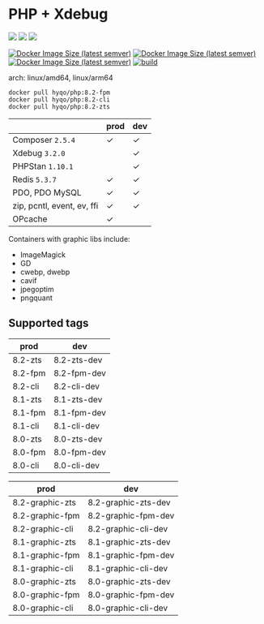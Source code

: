 # PHP + Xdebug

![](https://img.shields.io/badge/-8.2.3-informational) ![](https://img.shields.io/badge/-8.1.16-informational) ![](https://img.shields.io/badge/-8.0.28-informational) 

[![Docker Image Size (latest semver)](https://img.shields.io/docker/image-size/hyqo/php/8.2-zts?label=w%2Fo%20graphic%20libs)](https://hub.docker.com/r/hyqo/php)
[![Docker Image Size (latest semver)](https://img.shields.io/docker/image-size/hyqo/php/8.2-graphic-zts?label=w%2F%20graphic%20libs)](https://hub.docker.com/r/hyqo/php)
[![Docker Image Size (latest semver)](https://img.shields.io/docker/pulls/hyqo/php)](https://hub.docker.com/r/hyqo/php)
[![build](https://github.com/hyqo/docker-php/actions/workflows/build.yml/badge.svg?event=push)](https://github.com/hyqo/docker-php/actions/workflows/build.yml)

arch: linux/amd64, linux/arm64

```
docker pull hyqo/php:8.2-fpm
docker pull hyqo/php:8.2-cli
docker pull hyqo/php:8.2-zts
```

|                                 | prod    | dev     |
|---------------------------------|---------|---------|
| Composer `2.5.4` | &check; | &check; |
| Xdebug `3.2.0`     |         | &check; |
| PHPStan `1.10.1`   |         | &check; |
| Redis `5.3.7`       | &check; | &check; |
| PDO, PDO MySQL                  | &check; | &check; |
| zip, pcntl, event, ev, ffi      | &check; | &check; |
| OPcache                         | &check; |         |

Containers with graphic libs include:

* ImageMagick
* GD
* cwebp, dwebp
* cavif
* jpegoptim
* pngquant

## Supported tags

| prod | dev |
| --- | --- |
| 8.2-zts | 8.2-zts-dev |
| 8.2-fpm | 8.2-fpm-dev |
| 8.2-cli | 8.2-cli-dev |
| 8.1-zts | 8.1-zts-dev |
| 8.1-fpm | 8.1-fpm-dev |
| 8.1-cli | 8.1-cli-dev |
| 8.0-zts | 8.0-zts-dev |
| 8.0-fpm | 8.0-fpm-dev |
| 8.0-cli | 8.0-cli-dev |


| prod | dev |
| --- | --- |
| 8.2-graphic-zts | 8.2-graphic-zts-dev |
| 8.2-graphic-fpm | 8.2-graphic-fpm-dev |
| 8.2-graphic-cli | 8.2-graphic-cli-dev |
| 8.1-graphic-zts | 8.1-graphic-zts-dev |
| 8.1-graphic-fpm | 8.1-graphic-fpm-dev |
| 8.1-graphic-cli | 8.1-graphic-cli-dev |
| 8.0-graphic-zts | 8.0-graphic-zts-dev |
| 8.0-graphic-fpm | 8.0-graphic-fpm-dev |
| 8.0-graphic-cli | 8.0-graphic-cli-dev |

